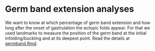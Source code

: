 # Germ band extension analyses

We want to know at which percentage of germ band extension and how long after
the onset of gastrulation the ectopic folds appear. For that we used landmarks
to measure the position of the germ band at the initial infolding/buckling and
at its deepest point. Read the details at [germband.Rmd](germband.Rmd).

